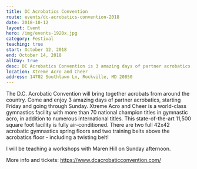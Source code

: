 ```yaml
---
title: DC Acrobatics Convention
route: events/dc-acrobatics-convention-2018
date: 2018-10-12
layout: Event
hero: /img/events-1920x.jpg
category: Festival
teaching: true
start: October 12, 2018
end: October 14, 2018
allDay: true
desc: DC Acrobatics Convention is 3 amazing days of partner acrobatics.
location: Xtreme Acro and Cheer
address: 14702 Southlawn Ln, Rockville, MD 20850
---
```


The D.C. Acrobatic Convention will bring together acrobats from around the country. Come and enjoy 3 amazing days of partner acrobatics, starting Friday and going through Sunday. Xtreme Acro and Cheer is a world-class gymnastics facility with more than 70 national champion titles in gymnastic acro, in addition to numerous international titles. This state-of-the-art 11,500 square foot facility is fully air-conditioned. There are two full 42x42 acrobatic gymnastics spring floors and two training belts above the acrobatics floor - including a twisting belt!

I will be teaching a workshops with Maren Hill on Sunday afternoon.

More info and tickets:
https://www.dcacrobaticconvention.com/